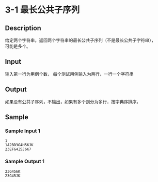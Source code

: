 # 3-1 最长公共子序列

## Description

给定两个字符串，返回两个字符串的最长公共子序列（不是最长公共子字符串），可能是多个。

## Input

输入第一行为用例个数， 每个测试用例输入为两行，一行一个字符串

## Output

如果没有公共子序列，不输出，如果有多个则分为多行，按字典序排序。

## Sample

### Sample Input 1

~~~
1
1A2BD3G4H56JK
23EFG4I5J6K7
~~~

### Sample Output 1

~~~
23G456K
23G45JK
~~~